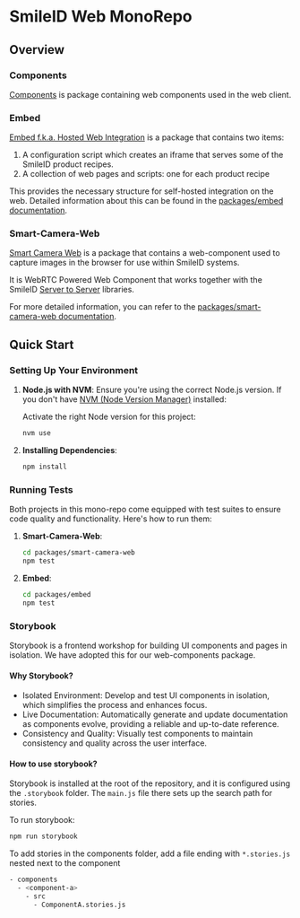 
# SmileID Web MonoRepo

## Overview

### Components
[Components](packages/components) is package containing web components used in
the web client.

### Embed
[Embed f.k.a. Hosted Web Integration](packages/embed) is a package that contains two items:

1. A configuration script which creates an iframe that serves some of the
    SmileID product recipes.
2. A collection of web pages and scripts: one for each product recipe

This provides the necessary structure for self-hosted integration on the web.
Detailed information about this can be found in the [packages/embed documentation](./packages/embed/README.md).

### Smart-Camera-Web
[Smart Camera Web](packages/smart-camera-web) is a package that
contains a web-component used to capture images in the browser for use within
SmileID systems.

It is WebRTC Powered Web Component that works together with the
SmileID [Server to Server](https://docs.smileidentity.com/server-to-server) libraries.

For more detailed information, you can refer to the [packages/smart-camera-web documentation](./packages/smart-camera-web/README.md).

## Quick Start

### Setting Up Your Environment

1. **Node.js with NVM**: Ensure you're using the correct Node.js version.
   If you don't have [NVM (Node Version Manager)](https://github.com/nvm-sh/nvm) installed:

   Activate the right Node version for this project:

   ```sh
   nvm use
   ```

2. **Installing Dependencies**:

   ```sh
   npm install
   ```

### Running Tests

Both projects in this mono-repo come equipped with test suites to ensure code
quality and functionality. Here's how to run them:

1. **Smart-Camera-Web**:

   ```sh
   cd packages/smart-camera-web
   npm test
   ```

2. **Embed**:

   ```sh
   cd packages/embed
   npm test
   ```

### Storybook

Storybook is a frontend workshop for building UI components and pages in
isolation. We have adopted this for our web-components package.

#### Why Storybook?

- Isolated Environment: Develop and test UI components in isolation, which simplifies the process and enhances focus.
- Live Documentation: Automatically generate and update documentation as components evolve, providing a reliable and up-to-date reference.
- Consistency and Quality: Visually test components to maintain consistency and quality across the user interface.

#### How to use storybook?

Storybook is installed at the root of the repository, and it is configured using
the `.storybook` folder. The `main.js` file there sets up the search path for
stories.

To run storybook:

```sh
npm run storybook
```

To add stories in the components folder, add a file ending with `*.stories.js`
nested next to the component
```sh
- components
  - <component-a>
    - src
      - ComponentA.stories.js
```
